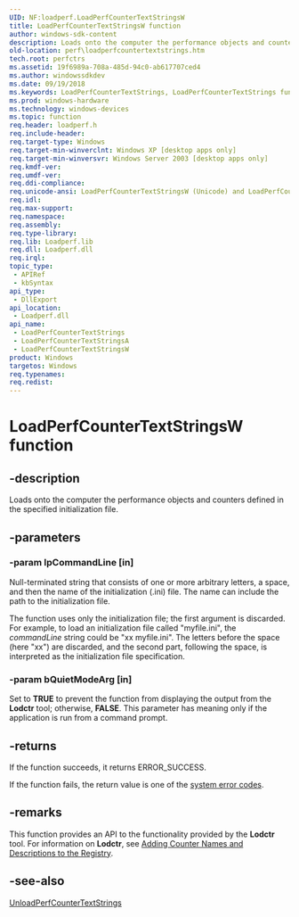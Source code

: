 ```yaml
---
UID: NF:loadperf.LoadPerfCounterTextStringsW
title: LoadPerfCounterTextStringsW function
author: windows-sdk-content
description: Loads onto the computer the performance objects and counters defined in the specified initialization file.
old-location: perf\loadperfcountertextstrings.htm
tech.root: perfctrs
ms.assetid: 19f6989a-708a-485d-94c0-ab617707ced4
ms.author: windowssdkdev
ms.date: 09/19/2018
ms.keywords: LoadPerfCounterTextStrings, LoadPerfCounterTextStrings function [Perf], LoadPerfCounterTextStringsA, LoadPerfCounterTextStringsW, _win32_loadperfcountertextstrings, base.loadperfcountertextstrings, loadperf/LoadPerfCounterTextStrings, loadperf/LoadPerfCounterTextStringsA, loadperf/LoadPerfCounterTextStringsW, perf.loadperfcountertextstrings
ms.prod: windows-hardware
ms.technology: windows-devices
ms.topic: function
req.header: loadperf.h
req.include-header: 
req.target-type: Windows
req.target-min-winverclnt: Windows XP [desktop apps only]
req.target-min-winversvr: Windows Server 2003 [desktop apps only]
req.kmdf-ver: 
req.umdf-ver: 
req.ddi-compliance: 
req.unicode-ansi: LoadPerfCounterTextStringsW (Unicode) and LoadPerfCounterTextStringsA (ANSI)
req.idl: 
req.max-support: 
req.namespace: 
req.assembly: 
req.type-library: 
req.lib: Loadperf.lib
req.dll: Loadperf.dll
req.irql: 
topic_type:
 - APIRef
 - kbSyntax
api_type:
 - DllExport
api_location:
 - Loadperf.dll
api_name:
 - LoadPerfCounterTextStrings
 - LoadPerfCounterTextStringsA
 - LoadPerfCounterTextStringsW
product: Windows
targetos: Windows
req.typenames: 
req.redist: 
---
```


# LoadPerfCounterTextStringsW function


## -description


Loads onto the computer the performance objects and counters defined in the specified initialization file.
		


## -parameters




### -param lpCommandLine [in]

Null-terminated string that consists of one or more arbitrary letters, a space, and then the name of the initialization (.ini) file. The name can include the path to the initialization file. 

The function uses only the initialization file; the first argument is discarded. For example, to load an initialization file called "myfile.ini", the <i>commandLine</i> string could be "xx myfile.ini". The letters before the space (here "xx")  are discarded, and the second part, following the space, is interpreted as the initialization file specification.


### -param bQuietModeArg [in]

Set to <b>TRUE</b> to prevent the function from displaying the output from the  <b>Lodctr</b> tool; otherwise, <b>FALSE</b>. This parameter has meaning only if the application is run from a command prompt.


## -returns



If the function succeeds, it returns ERROR_SUCCESS.
						

If the function fails, the return value is one of the 
<a href="https://msdn.microsoft.com/4a3a8feb-a05f-4614-8f04-1f507da7e5b7">system error codes</a>.




## -remarks



This function provides an API to the functionality provided by the <b>Lodctr</b> tool. For information on <b>Lodctr</b>, see <a href="https://msdn.microsoft.com/6fdaccb0-45bc-48f2-8f63-3df0bdf1dca4">Adding Counter Names and Descriptions to the Registry</a>.




## -see-also




<a href="https://msdn.microsoft.com/f78858ca-d8d0-4178-9f9a-731b89cf5a61">UnloadPerfCounterTextStrings</a>
 

 

